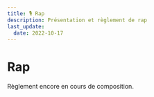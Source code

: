 ```yaml
---
title: 🎙️ Rap
description: Présentation et règlement de rap
last_update:
  date: 2022-10-17
---
```


# Rap

Règlement encore en cours de composition. 